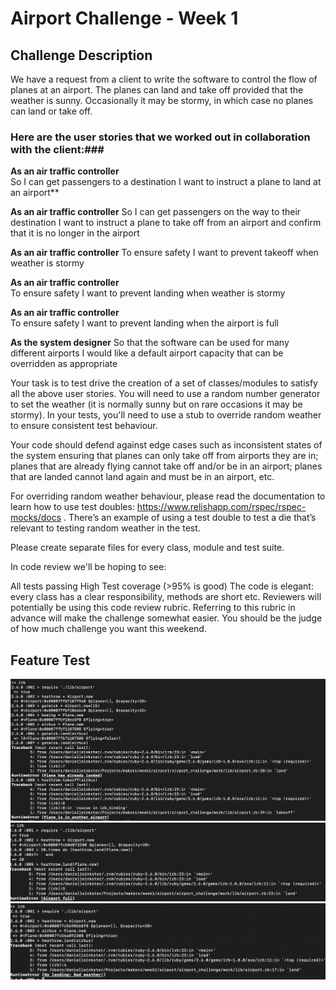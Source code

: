 # Airport Challenge - Week 1 #

## Challenge Description ##
We have a request from a client to write the software to control the flow of planes at an airport. The planes can land and take off provided that the weather is sunny. Occasionally it may be stormy, in which case no planes can land or take off. 

### Here are the user stories that we worked out in collaboration with the client:###

**As an air traffic controller**  
So I can get passengers to a destination 
I want to instruct a plane to land at an airport**

**As an air traffic controller** 
So I can get passengers on the way to their destination 
I want to instruct a plane to take off from an airport and confirm that it is no longer in the airport

**As an air traffic controller** 
To ensure safety 
I want to prevent takeoff when weather is stormy 

**As an air traffic controller**  
To ensure safety 
I want to prevent landing when weather is stormy 

**As an air traffic controller**  
To ensure safety 
I want to prevent landing when the airport is full 

**As the system designer** 
So that the software can be used for many different airports
I would like a default airport capacity that can be overridden as appropriate

Your task is to test drive the creation of a set of classes/modules to satisfy all the above user stories. You will need to use a random number generator to set the weather (it is normally sunny but on rare occasions it may be stormy). In your tests, you'll need to use a stub to override random weather to ensure consistent test behaviour.

Your code should defend against edge cases such as inconsistent states of the system ensuring that planes can only take off from airports they are in; planes that are already flying cannot take off and/or be in an airport; planes that are landed cannot land again and must be in an airport, etc.

For overriding random weather behaviour, please read the documentation to learn how to use test doubles: https://www.relishapp.com/rspec/rspec-mocks/docs . There’s an example of using a test double to test a die that’s relevant to testing random weather in the test.

Please create separate files for every class, module and test suite.

In code review we'll be hoping to see:

All tests passing
High Test coverage (>95% is good)
The code is elegant: every class has a clear responsibility, methods are short etc.
Reviewers will potentially be using this code review rubric. Referring to this rubric in advance will make the challenge somewhat easier. You should be the judge of how much challenge you want this weekend.

## Feature Test ##
![](images/Screenshot%202019-09-23%20at%2012.43.05%20AM.png)
![](images/Screenshot%202019-09-23%20at%2012.49.45%20AM.png)
![](images/Screenshot%202019-09-23%20at%2012.51.18%20AM.png)

